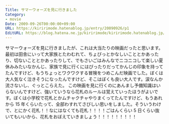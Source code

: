 ```yaml
---
Title: サマーウォーズを見に行きました
Category:
- movie
Date: 2009-09-26T00:00:00+09:00
URL: https://kiririmode.hatenablog.jp/entry/20090926/p1
EditURL: https://blog.hatena.ne.jp/kiririmode/kiririmode.hatenablog.jp/atom/entry/8454420450078212568
---
```


サマーウォーズを見に行きましたが、これは大当たりの映画だったと思います。
最初は田舎にいって大家族とたわむれて、ちょぴっとかなしいこととかあったり、切ないこととかあったりして、でもさいごはみんなでニコニコして楽しい夏休みみたいなかんじ、家族で見に行くにはぴったりだってかんじの印象を持ってたんですけど、もうちょっとワクワクする冒険をつめこんだ映画でした。ぼくは大人気なく泣きそうになったんですけど、そこはぼくも良い大人です。涙なんか流さないし、ぐっとこらえた。
この映画を見に行くのにあんまし予備知識はいらないんですけど、強いていうなら花札のルールは覚えていったほうがよいです。ぼくは小学校で花札とかムチャクチャやりまくってたんですけど、もうあれから 15 年くらいたって、全部わすれてさびしい思いをしました。そういうわけで、とにかく花札！！なにはなくても花札！！！！ごはんくらい 5 日くらい抜いてもいいから、花札をおぼえていきましょう！！！！！！！！！
